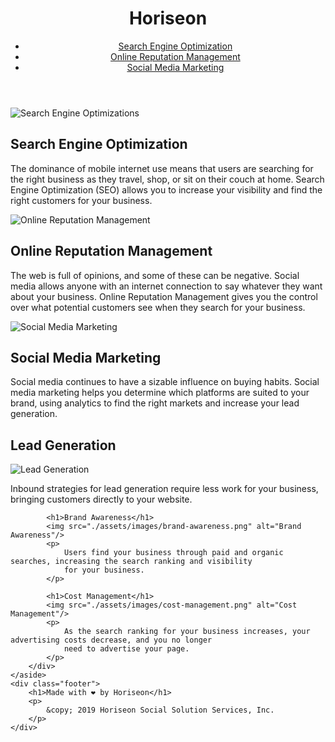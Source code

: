<!DOCTYPE html>
<html lang="en-us">

<head>
    <meta charset="UTF-8" />
    <link rel="stylesheet" href="style.css">
    <title>Horiseon</title>
</head>

<body>
    <header>
        <h1>Hori<span class="seo">seo</span>n</h1>
            <ul>
                <li>
                    <a href="#search-engine-optimization">Search Engine Optimization</a>
                </li>
                <li>
                    <a href="#online-reputation-management">Online Reputation Management</a>
                </li>
                <li>
                    <a href="#social-media-marketing">Social Media Marketing</a>
                </li>
            </ul>
    </header>
    <div class="hero"></div>
    <article>
        <div id="search-engine-optimization" class="search-engine-optimization">
            <img src="./assets/images/search-engine-optimization.jpg" class="float-left" alt="Search Engine Optimizations"/>
            <h1>Search Engine Optimization</h1>
            <p>
                The dominance of mobile internet use means that users are searching for the right business as they
                travel, shop, or sit on their couch at home. Search Engine Optimization (SEO) allows you to increase
                your visibility and find the right customers for your business.
            </p>
        </div>
        <div id="online-reputation-management" class="online-reputation-management">
            <img src="./assets/images/online-reputation-management.jpg" class="float-right" alt="Online Reputation Management"/>
            <h1>Online Reputation Management</h1>
            <p>
                The web is full of opinions, and some of these can be negative. Social media allows anyone with an
                internet connection to say whatever they want about your business. Online Reputation Management gives
                you the control over what potential customers see when they search for your business.
            </p>
        </div>
        <div id="social-media-marketing" class="social-media-marketing">
            <img src="./assets/images/social-media-marketing.jpg" class="float-left" alt="Social Media Marketing"/>
            <h1>Social Media Marketing</h1>
            <p>
                Social media continues to have a sizable influence on buying habits. Social media marketing helps you
                determine which platforms are suited to your brand, using analytics to find the right markets and
                increase your lead generation.
            </p>
        </div>
    </article>
    <aside>
        <div class="benefit">
            <h1>Lead Generation</h1>
            <img src="./assets/images/lead-generation.png" alt="Lead Generation"/>
            <p>
                Inbound strategies for lead generation require less work for your business, bringing customers directly
                to your website.
            </p>

            <h1>Brand Awareness</h1>
            <img src="./assets/images/brand-awareness.png" alt="Brand Awareness"/>
            <p>
                Users find your business through paid and organic searches, increasing the search ranking and visibility
                for your business.
            </p>

            <h1>Cost Management</h1>
            <img src="./assets/images/cost-management.png" alt="Cost Management"/>
            <p>
                As the search ranking for your business increases, your advertising costs decrease, and you no longer
                need to advertise your page.
            </p>
        </div>
    </aside>
    <div class="footer">
        <h1>Made with ❤️️ by Horiseon</h1>
        <p>
            &copy; 2019 Horiseon Social Solution Services, Inc.
        </p>
    </div>
</body>

</html>
